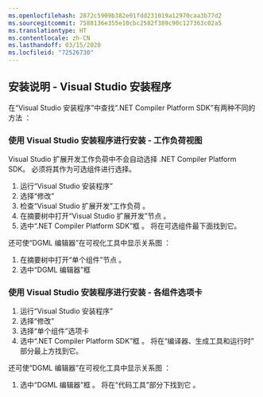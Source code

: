 ```yaml
---
ms.openlocfilehash: 2872c5909b382e01fdd231019a12970caa3b77d2
ms.sourcegitcommit: 7588136e355e10cbc2582f389c90c127363c02a5
ms.translationtype: HT
ms.contentlocale: zh-CN
ms.lasthandoff: 03/15/2020
ms.locfileid: "72526730"
---
```

## <a name="installation-instructions---visual-studio-installer"></a>安装说明 - Visual Studio 安装程序

在“Visual Studio 安装程序”中查找“.NET Compiler Platform SDK”有两种不同的方法   ：

### <a name="install-using-the-visual-studio-installer---workloads-view"></a>使用 Visual Studio 安装程序进行安装 - 工作负荷视图

Visual Studio 扩展开发工作负荷中不会自动选择 .NET Compiler Platform SDK。 必须将其作为可选组件进行选择。

1. 运行“Visual Studio 安装程序” 
1. 选择“修改” 
1. 检查“Visual Studio 扩展开发”工作负荷  。
1. 在摘要树中打开“Visual Studio 扩展开发”节点  。
1. 选中“.NET Compiler Platform SDK”框  。 将在可选组件最下面找到它。

还可使“DGML 编辑器”在可视化工具中显示关系图  ：

1. 在摘要树中打开“单个组件”节点  。
1. 选中“DGML 编辑器”框 

### <a name="install-using-the-visual-studio-installer---individual-components-tab"></a>使用 Visual Studio 安装程序进行安装 - 各组件选项卡

1. 运行“Visual Studio 安装程序” 
1. 选择“修改” 
1. 选择“单个组件”选项卡 
1. 选中“.NET Compiler Platform SDK”框  。 将在“编译器、生成工具和运行时”  部分最上方找到它。

还可使“DGML 编辑器”在可视化工具中显示关系图  ：

1. 选中“DGML 编辑器”框  。 将在“代码工具”部分下找到它  。
